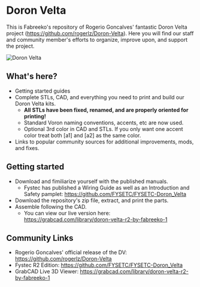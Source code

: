# Doron Velta

This is Fabreeko's repository of Rogerio Goncalves' fantastic Doron Velta project (https://github.com/rogerlz/Doron-Velta).  Here you will find our staff and community member's efforts to organize, improve upon, and support the project.

![Doron Velta](Renders/Doron_Velta_R2_FYSTEC_1. "Doron Velta")

## What's here?

- Getting started guides
- Complete STLs, CAD, and everything you need to print and build our Doron Velta kits.
  - **All STLs have been fixed, renamed, and are properly oriented for printing!**
  - Standard Voron naming conventions, accents, etc are now used.
  - Optional 3rd color in CAD and STLs. If you only want one accent color treat both [a1] and [a2] as the same color.
- Links to popular community sources for additional improvements, mods, and fixes.

## Getting started

- Download and fimiliarize yourself with the published manuals.
  - Fystec has published a Wiring Guide as well as an Introduction and Safety pamplet: https://github.com/FYSETC/FYSETC-Doron_Velta
- Download the repository's zip file, extract, and print the parts.
- Assemble following the CAD.
  - You can view our live version here: https://grabcad.com/library/doron-velta-r2-by-fabreeko-1

## Community Links

- Rogerio Goncalves' official release of the DV: https://github.com/rogerlz/Doron-Velta
- Fystec R2 Edition: https://github.com/FYSETC/FYSETC-Doron_Velta
- GrabCAD Live 3D Viewer: https://grabcad.com/library/doron-velta-r2-by-fabreeko-1
